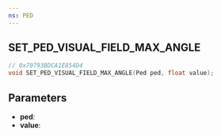 ```yaml
---
ns: PED
---
```

## SET_PED_VISUAL_FIELD_MAX_ANGLE

```c
// 0x70793BDCA1E854D4
void SET_PED_VISUAL_FIELD_MAX_ANGLE(Ped ped, float value);
```

## Parameters
* **ped**:
* **value**:

